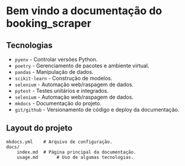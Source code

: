 # Bem vindo a documentação do booking_scraper


## Tecnologias

* `pyenv` - Controlar versões Python.
* `poetry` - Gerenciamento de pacotes e ambiente virtual.
* `pandas` - Manipulação de dados.
* `scikit-learn` - Construção de modelos.
* `selenium` - Automação web/raspagem de dados.
* `pytest` - Testes unitários e integrados.
* `selenium` - Automação web/raspagem de dados.
* `mkdocs` - Documentação do projeto.
* `git/github` - Versionamento de código e deploy da documentação.



## Layout do projeto

    mkdocs.yml    # Arquivo de configuração.
    docs/
        index.md  # Página principal da documentação.
        usage.md       # Uso de algumas tecnologias.
